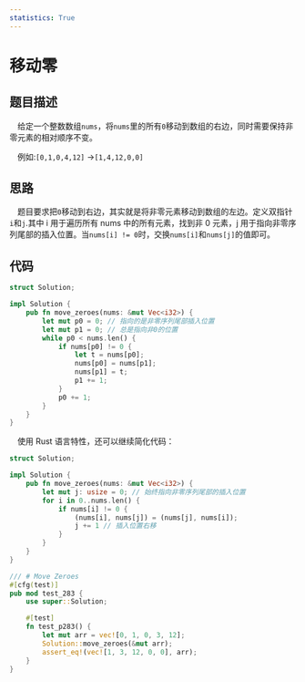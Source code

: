 ```yaml
---
statistics: True
---
```


# 移动零

## 题目描述

&emsp;给定一个整数数组`nums`，将`nums`里的所有`0`移动到数组的右边，同时需要保持非零元素的相对顺序不变。

&emsp;例如:`[0,1,0,4,12]` ->`[1,4,12,0,0]`

## 思路

&emsp;题目要求把`0`移动到右边，其实就是将非零元素移动到数组的左边。定义双指针`i`和`j`.其中 i 用于遍历所有 nums 中的所有元素，找到非 0 元素，j 用于指向非零序列尾部的插入位置。当`nums[i] != 0`时，交换`nums[i]`和`nums[j]`的值即可。

## 代码

```rust
struct Solution;

impl Solution {
    pub fn move_zeroes(nums: &mut Vec<i32>) {
        let mut p0 = 0; // 指向的是非零序列尾部插入位置
        let mut p1 = 0; // 总是指向非0的位置
        while p0 < nums.len() {
            if nums[p0] != 0 {
                let t = nums[p0];
                nums[p0] = nums[p1];
                nums[p1] = t;
                p1 += 1;
            }
            p0 += 1;
        }
    }
}

```

&emsp;使用 Rust 语言特性，还可以继续简化代码：

```rust
struct Solution;

impl Solution {
    pub fn move_zeroes(nums: &mut Vec<i32>) {
        let mut j: usize = 0; // 始终指向非零序列尾部的插入位置
        for i in 0..nums.len() {
            if nums[i] != 0 {
                (nums[i], nums[j]) = (nums[j], nums[i]);
                j += 1 // 插入位置右移
            }
        }
    }
}

/// # Move Zeroes
#[cfg(test)]
pub mod test_283 {
    use super::Solution;

    #[test]
    fn test_p283() {
        let mut arr = vec![0, 1, 0, 3, 12];
        Solution::move_zeroes(&mut arr);
        assert_eq!(vec![1, 3, 12, 0, 0], arr);
    }
}

```

